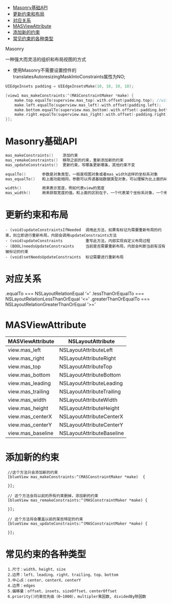 <!-- TOC -->

- [Masonry基础API](#masonry基础api)
- [更新约束和布局](#更新约束和布局)
- [对应关系](#对应关系)
- [MASViewAttribute](#masviewattribute)
- [添加新的约束](#添加新的约束)
- [常见约束的各种类型](#常见约束的各种类型)

<!-- /TOC -->

Masonry

一种强大而灵活的组织和布局视图的方式

* 使用Masonry不需要设置控件的translatesAutoresizingMaskIntoConstraints属性为NO;

```c++
UIEdgeInsets padding = UIEdgeInsetsMake(10, 10, 10, 10);

[view1 mas_makeConstraints:^(MASConstraintMaker *make) {
    make.top.equalTo(superview.mas_top).with.offset(padding.top); //with is an optional semantic filler
    make.left.equalTo(superview.mas_left).with.offset(padding.left);
    make.bottom.equalTo(superview.mas_bottom).with.offset(-padding.bottom);
    make.right.equalTo(superview.mas_right).with.offset(-padding.right);
}];
```
# Masonry基础API

```c++
mas_makeConstraints()    添加约束
mas_remakeConstraints()  移除之前的约束，重新添加新的约束
mas_updateConstraints()  更新约束，写哪条更新哪条，其他约束不变

equalTo()       参数是对象类型，一般是视图对象或者mas_width这样的坐标系对象
mas_equalTo()   和上面功能相同，参数可以传递基础数据类型对象，可以理解为比上面的API更强大

width()         用来表示宽度，例如代表view的宽度
mas_width()     用来获取宽度的值。和上面的区别在于，一个代表某个坐标系对象，一个用来获取坐标系对象的值
```

# 更新约束和布局

```
- (void)updateConstraintsIfNeeded  调用此方法，如果有标记为需要重新布局的约束，则立即进行重新布局，内部会调用updateConstraints方法
- (void)updateConstraints          重写此方法，内部实现自定义布局过程
- (BOOL)needsUpdateConstraints     当前是否需要重新布局，内部会判断当前有没有被标记的约束
- (void)setNeedsUpdateConstraints  标记需要进行重新布局
```

# 对应关系

.equalTo === NSLayoutRelationEqual ‘=’
.lessThanOrEqualTo === NSLayoutRelationLessThanOrEqual ‘<=’
.greaterThanOrEqualTo === NSLayoutRelationGreaterThanOrEqual '>='

# MASViewAttribute

| MASViewAttribute  | NSLayoutAttribute         |
| ----------------- | ------------------------- |
| view.mas_left     | NSLayoutAttributeLeft     |
| view.mas_right    | NSLayoutAttributeRight    |
| view.mas_top      | NSLayoutAttributeTop      |
| view.mas_bottom   | NSLayoutAttributeBottom   |
| view.mas_leading  | NSLayoutAttributeLeading  |
| view.mas_trailing | NSLayoutAttributeTrailing |
| view.mas_width    | NSLayoutAttributeWidth    |
| view.mas_height   | NSLayoutAttributeHeight   |
| view.mas_centerX  | NSLayoutAttributeCenterX  |
| view.mas_centerY  | NSLayoutAttributeCenterY  |
| view.mas_baseline | NSLayoutAttributeBaseline |

# 添加新的约束

```
 //这个方法只会添加新的约束
 [blueView mas_makeConstraints:^(MASConstraintMaker *make)  {
 
 }];
 
 // 这个方法会将以前的所有约束删掉，添加新的约束
 [blueView mas_remakeConstraints:^(MASConstraintMaker *make) {
 
 }];
 
 // 这个方法将会覆盖以前的某些特定的约束
 [blueView mas_updateConstraints:^(MASConstraintMaker *make) {
 
 }];
```

# 常见约束的各种类型

```
 1.尺寸：width、height、size
 2.边界：left、leading、right、trailing、top、bottom
 3.中心点：center、centerX、centerY
 4.边界：edges
 5.偏移量：offset、insets、sizeOffset、centerOffset
 6.priority()约束优先级（0~1000），multipler乘因数, dividedBy除因数
```
